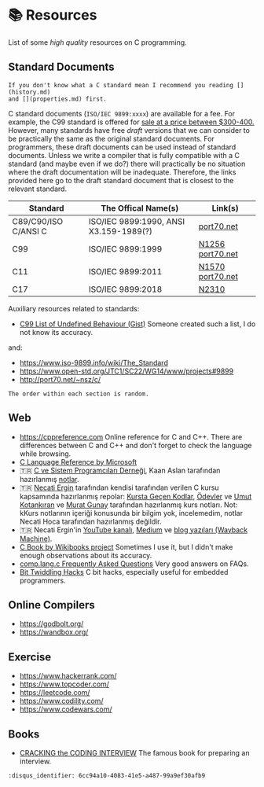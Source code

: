 # 📚 Resources

List of some *high quality* resources on C programming.

## Standard Documents

```{hint}
If you don't know what a C standard mean I recommend you reading [](history.md)
and [](properties.md) first.
```

C standard documents (`ISO/IEC 9899:xxxx`) are available for a fee. For example,
the C99 standard is offered for [sale at a price between
$300-400.](https://webstore.ansi.org/standards/iso/isoiec98991999) However, many
standards have free *draft* versions that we can consider to be practically the
same as the original standard documents. For programmers, these draft documents
can be used instead of standard documents. Unless we write a compiler that is
fully compatible with a C standard (and maybe even if we do?) there will
practically be no situation where the draft documentation will be inadequate.
Therefore, the links provided here go to the draft standard document that is
closest to the relevant standard.

| Standard             | The Offical Name(s) | Link(s)                                                                                                        |
| -------------------- | ----------------- | ---------------------------------------------------------------------------------------------------------------- |
| C89/C90/ISO C/ANSI C | ISO/IEC 9899:1990, ANSI X3.159-1989(?) | [port70.net](http://port70.net/\~nsz/c/c89/)                                                |
| C99                  | ISO/IEC 9899:1999 | [N1256](https://www.open-std.org/JTC1/SC22/WG14/www/docs/n1256.pdf) [port70.net](http://port70.net/\~nsz/c/c99/) |
| C11                  | ISO/IEC 9899:2011 | [N1570](https://www.open-std.org/JTC1/SC22/WG14/www/docs/n1570.pdf) [port70.net](http://port70.net/\~nsz/c/c11/) |
| C17                  | ISO/IEC 9899:2018 | [N2310](https://www.open-std.org/JTC1/SC22/WG14/www/docs/n2310.pdf)                                              |

Auxiliary resources related to standards:

- [C99 List of Undefined Behaviour
  (Gist)](https://gist.github.com/Earnestly/7c903f481ff9d29a3dd1) Someone
  created such a list, I do not know its accuracy.

and:

- <https://www.iso-9899.info/wiki/The_Standard>
- <https://www.open-std.org/JTC1/SC22/WG14/www/projects#9899>
- <http://port70.net/~nsz/c/>

```{note}
The order within each section is random.
```

## Web

- <https://cppreference.com> Online reference for C and C++. There are
  differences between C and C++ and don't forget to check the language while
  browsing.
- [C Language Reference by
  Microsoft](https://learn.microsoft.com/en-us/cpp/c-language/c-language-reference)
- 🇹🇷 [C ve Sistem Programcıları Derneği](https://csystem.org/), Kaan Aslan
  tarafından hazırlanmış
  [notlar](https://github.com/CSD-1993/KursNotlari/blob/master/C.pdf).
- 🇹🇷 [Necati Ergin](https://github.com/necatiergin) tarafından kendisi
  tarafından verilen C kursu kapsamında hazırlanmış repolar: [Kursta Geçen
  Kodlar](https://github.com/necatiergin/C_LANGUAGE_COURSE_CODE),
  [Ödevler](https://github.com/necatiergin/C_PROGRAMLAMA_DILI_ODEVLERI) ve [Umut
  Kotankıran](https://github.com/umutkotankiran/C) ve [Murat
  Gunay](https://github.com/necatiergin/C_LANGUAGE_COURSE_CODE/blob/main/murat_gunay_ders%20notlari.txt)
  tarafından hazırlanmış kurs notları. Not: kKurs notlarının içeriği konusunda
  bir bilgim yok, incelemedim, notlar Necati Hoca tarafından hazırlanmış
  değildir.
- 🇹🇷 Necati Ergin'in [YouTube kanalı](https://www.youtube.com/@necatiergin),
  [Medium](https://necatiergin2019.medium.com/) ve [blog yazıları (Wayback
  Machine)](https://web.archive.org/web/20230329185405/http://plepa.com/category/c-calisma-sorulari/).
- [C Book by Wikibooks project](https://en.wikibooks.org/wiki/C_Programming)
  Sometimes I use it, but I didn't make enough observations about its accuracy.
- [comp.lang.c Frequently Asked Questions](http://mathdesc.fr/documents/c-faq/faq.html)
  Very good answers on FAQs.
- [Bit Twiddling Hacks](https://graphics.stanford.edu/~seander/bithacks.html)
  C bit hacks, especially useful for embedded programmers.

## Online Compilers

- <https://godbolt.org/>
- <https://wandbox.org/>

## Exercise

- <https://www.hackerrank.com/>
- <https://www.topcoder.com/>
- <https://leetcode.com/>
- <https://www.codility.com/>
- <https://www.codewars.com/>

## Books

- [CRACKING the CODING INTERVIEW](https://www.crackingthecodinginterview.com/)
  The famous book for preparing an interview.

```{disqus}
:disqus_identifier: 6cc94a10-4083-41e5-a487-99a9ef30afb9
```
